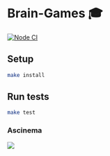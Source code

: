 # Brain-Games 🎓

[![Node CI](https://github.com/pavel-else/frontend-project-lvl1/workflows/Node%20CI/badge.svg)](https://github.com/pavel-else/frontend-project-lvl1/actions)

## Setup

```sh
make install
```

## Run tests

```sh
make test
```

### Ascinema

<a href="https://asciinema.org/a/ez303ipqqclwWqoxysZIAHgfo" target="_blank"><img src="https://asciinema.org/a/ez303ipqqclwWqoxysZIAHgfo.svg" /></a>
